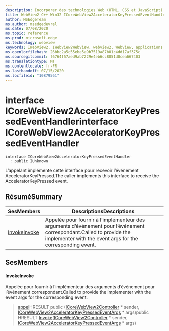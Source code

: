 ```yaml
---
description: Incorporer des technologies Web (HTML, CSS et JavaScript) dans vos applications natives avec le contrôle Microsoft Edge WebView2
title: WebView2 C++ Win32 ICoreWebView2AcceleratorKeyPressedEventHandler
author: MSEdgeTeam
ms.author: msedgedevrel
ms.date: 07/08/2020
ms.topic: reference
ms.prod: microsoft-edge
ms.technology: webview
keywords: IWebView2, IWebView2WebView, webview2, WebView, applications Win32, Win32, Edge, ICoreWebView2, ICoreWebView2Controller, contrôle de navigateur, html Edge, ICoreWebView2AcceleratorKeyPressedEventHandler
ms.openlocfilehash: 26bbc2a5c55ebe5a9b7519a87b01c4dd17af375c
ms.sourcegitcommit: f6764f57aed9ab7229e4eb6cc8851d0cea667403
ms.translationtype: MT
ms.contentlocale: fr-FR
ms.lasthandoff: 07/15/2020
ms.locfileid: "10879561"
---
```

# <span data-ttu-id="e1a10-104">interface ICoreWebView2AcceleratorKeyPressedEventHandler</span><span class="sxs-lookup"><span data-stu-id="e1a10-104">interface ICoreWebView2AcceleratorKeyPressedEventHandler</span></span> 

```
interface ICoreWebView2AcceleratorKeyPressedEventHandler
  : public IUnknown
```

<span data-ttu-id="e1a10-105">L’appelant implémente cette interface pour recevoir l’événement AcceleratorKeyPressed.</span><span class="sxs-lookup"><span data-stu-id="e1a10-105">The caller implements this interface to receive the AcceleratorKeyPressed event.</span></span>

## <span data-ttu-id="e1a10-106">Résumé</span><span class="sxs-lookup"><span data-stu-id="e1a10-106">Summary</span></span>

 <span data-ttu-id="e1a10-107">Ses</span><span class="sxs-lookup"><span data-stu-id="e1a10-107">Members</span></span>                        | <span data-ttu-id="e1a10-108">Descriptions</span><span class="sxs-lookup"><span data-stu-id="e1a10-108">Descriptions</span></span>
--------------------------------|---------------------------------------------
[<span data-ttu-id="e1a10-109">Invoke</span><span class="sxs-lookup"><span data-stu-id="e1a10-109">Invoke</span></span>](#invoke) | <span data-ttu-id="e1a10-110">Appelée pour fournir à l’implémenteur des arguments d’événement pour l’événement correspondant.</span><span class="sxs-lookup"><span data-stu-id="e1a10-110">Called to provide the implementer with the event args for the corresponding event.</span></span>

## <span data-ttu-id="e1a10-111">Ses</span><span class="sxs-lookup"><span data-stu-id="e1a10-111">Members</span></span>

#### <span data-ttu-id="e1a10-112">Invoke</span><span class="sxs-lookup"><span data-stu-id="e1a10-112">Invoke</span></span> 

<span data-ttu-id="e1a10-113">Appelée pour fournir à l’implémenteur des arguments d’événement pour l’événement correspondant.</span><span class="sxs-lookup"><span data-stu-id="e1a10-113">Called to provide the implementer with the event args for the corresponding event.</span></span>

> <span data-ttu-id="e1a10-114">[appel](#invoke)HRESULT public ([ICoreWebView2Controller](icorewebview2controller.md) \* sender, [ICoreWebView2AcceleratorKeyPressedEventArgs](icorewebview2acceleratorkeypressedeventargs.md) \* args)</span><span class="sxs-lookup"><span data-stu-id="e1a10-114">public HRESULT [Invoke](#invoke)([ICoreWebView2Controller](icorewebview2controller.md) \* sender, [ICoreWebView2AcceleratorKeyPressedEventArgs](icorewebview2acceleratorkeypressedeventargs.md) \* args)</span></span>

